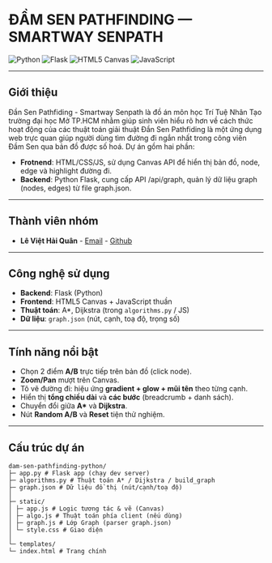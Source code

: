 # ĐẦM SEN PATHFINDING — SMARTWAY SENPATH

![Python](https://img.shields.io/badge/Python-3.9%2B-3776AB?style=for-the-badge&logo=python&logoColor=white)
![Flask](https://img.shields.io/badge/Flask-2.x-000000?style=for-the-badge&logo=flask&logoColor=white)
![HTML5 Canvas](https://img.shields.io/badge/HTML5-Canvas-E34F26?style=for-the-badge&logo=html5&logoColor=white)
![JavaScript](https://img.shields.io/badge/JavaScript-ES6-F7DF1E?style=for-the-badge&logo=javascript&logoColor=000)

---

## Giới thiệu

Đần Sen Pathfiding - Smartway Senpath là đồ án môn học Trí Tuệ Nhân Tạo trường đại học Mở TP.HCM nhằm giúp sinh viên hiểu rõ hơn về cách thức hoạt động của các thuật toán giải thuật
Đần Sen Pathfiding là một ứng dụng web trực quan giúp người dùng tìm đường đi ngắn nhất trong công viên Đầm Sen qua bản đồ được số hoá. Dự án gồm hai phần:
- **Frotnend**:  HTML/CSS/JS, sử dụng Canvas API để hiển thị bản đồ, node, edge và highlight đường đi.
- **Backend**: Python Flask, cung cấp API /api/graph, quản lý dữ liệu graph (nodes, edges) từ file graph.json.

---

## Thành viên nhóm

- **Lê Việt Hải Quân** - [Email](mailto:2251052100quan@ou.edu.vn) - [Github](https://github.com/QiQi-OU-IT/)


---

## Công nghệ sử dụng

- **Backend**: Flask (Python)
- **Frontend**: HTML5 Canvas + JavaScript thuần
- **Thuật toán**: A\*, Dijkstra (trong `algorithms.py` / JS)
- **Dữ liệu**: `graph.json` (nút, cạnh, toạ độ, trọng số)

---

## Tính năng nổi bật

- Chọn 2 điểm **A/B** trực tiếp trên bản đồ (click node).
- **Zoom/Pan** mượt trên Canvas.
- Tô vẽ đường đi: hiệu ứng **gradient + glow + mũi tên** theo từng cạnh.
- Hiển thị **tổng chiều dài** và **các bước** (breadcrumb + danh sách).
- Chuyển đổi giữa **A\*** và **Dijkstra**.
- Nút **Random A/B** và **Reset** tiện thử nghiệm.

---

## Cấu trúc dự án

```
dam-sen-pathfinding-python/
├─ app.py # Flask app (chạy dev server)
├─ algorithms.py # Thuật toán A* / Dijkstra / build_graph
├─ graph.json # Dữ liệu đồ thị (nút/cạnh/toạ độ)
│
├─ static/
│ ├─ app.js # Logic tương tác & vẽ (Canvas)
│ ├─ algo.js # Thuật toán phía client (nếu dùng)
│ ├─ graph.js # Lớp Graph (parser graph.json)
│ └─ style.css # Giao diện
│
└─ templates/
└─ index.html # Trang chính
```
